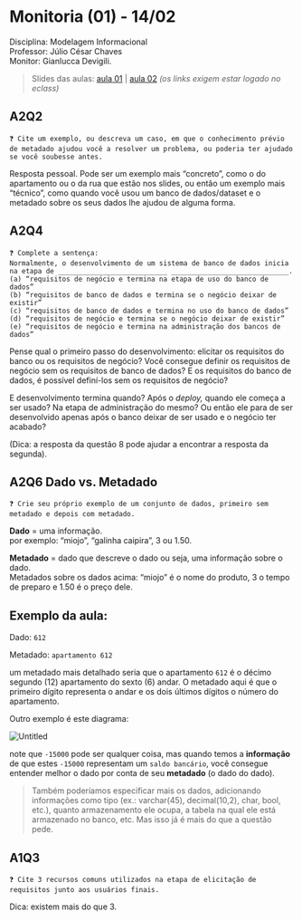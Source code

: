 # Monitoria (01) - 14/02
Disciplina: Modelagem Informacional<br>
Professor: Júlio César Chaves<br>
Monitor: Gianlucca Devigili.

> Slides das aulas: [aula 01](https://ss.cursos.fgv.br/d2l/le/content/121047/viewContent/1506500/View) | [aula 02](https://ss.cursos.fgv.br/d2l/le/content/121047/viewContent/1511634/View) _(os links exigem estar logado no eclass)_

## A2Q2

```
❓ Cite um exemplo, ou descreva um caso, em que o conhecimento prévio de metadado ajudou você a resolver um problema, ou poderia ter ajudado se você soubesse antes.
```

Resposta pessoal. Pode ser um exemplo mais “concreto”, como o do apartamento ou o da rua que estão nos slides, ou então um exemplo mais “técnico”, como quando você usou um banco de dados/dataset e o metadado sobre os seus dados lhe ajudou de alguma forma.

## A2Q4

```
❓ Complete a sentença:
Normalmente, o desenvolvimento de um sistema de banco de dados inicia na etapa de ___________________________ _____________________________.
(a) “requisitos de negócio e termina na etapa de uso do banco de dados”
(b) “requisitos de banco de dados e termina se o negócio deixar de existir”
(c) “requisitos de banco de dados e termina no uso do banco de dados”
(d) “requisitos de negócio e termina se o negócio deixar de existir”
(e) “requisitos de negócio e termina na administração dos bancos de dados”
````

Pense qual o primeiro passo do desenvolvimento: elicitar os requisitos do banco ou os requisitos de negócio? Você consegue definir os requisitos de negócio sem os requisitos de banco de dados? E os requisitos do banco de dados, é possível definí-los sem os requisitos de negócio?

E desenvolvimento termina quando? Após o *deploy,* quando ele começa a ser usado? Na etapa de administração do mesmo? Ou então ele para de ser desenvolvido apenas após o banco deixar de ser usado e o negócio ter acabado?

(Dica: a resposta da questão 8 pode ajudar a encontrar a resposta da segunda).

## A2Q6 Dado vs. Metadado

```
❓ Crie seu próprio exemplo de um conjunto de dados, primeiro sem metadado e depois com metadado.
```


**Dado** = uma informação.<br>
por exemplo: “miojo”, “galinha caipira”, 3 ou 1.50.

**Metadado** = dado que descreve o dado ou seja, uma informação sobre o dado. <br>
Metadados sobre os dados acima: “miojo” é o nome do produto, 3 o tempo de preparo e 1.50 é o preço dele. 

## Exemplo da aula:

Dado: `612`

Metadado: `apartamento 612`

um metadado mais detalhado seria que o apartamento `612` é o décimo segundo (12) apartamento do sexto (6) andar. O metadado aqui é que o primeiro dígito representa o andar e os dois últimos dígitos o número do apartamento.

Outro exemplo é este diagrama:

![Untitled](img/0214-img1.png)

note que `-15000` pode ser qualquer coisa,  mas quando temos a **informação** de que estes `-15000` representam um `saldo bancário`, você consegue entender melhor o dado por conta de seu **metadado** (o dado do dado).

> Também poderíamos especificar mais os dados, adicionando informações como tipo (ex.: varchar(45), decimal(10,2), char, bool, etc.), quanto armazenamento ele ocupa, a tabela na qual ele está armazenado no banco, etc. Mas isso já é mais do que a questão pede.

## A1Q3

```
❓ Cite 3 recursos comuns utilizados na etapa de elicitação de requisitos junto aos usuários finais.
```

Dica: existem mais do que 3.